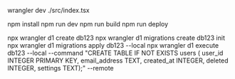 wrangler dev ./src/index.tsx

npm install
npm run dev
npm run build
npm run deploy

npx wrangler d1 create db123
npx wrangler d1 migrations create db123 init
npx wrangler d1 migrations apply db123 --local
npx wrangler d1 execute db123 --local --command "CREATE TABLE IF NOT EXISTS users ( user_id INTEGER PRIMARY KEY, email_address TEXT, created_at INTEGER, deleted INTEGER, settings TEXT);"
--remote